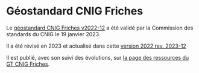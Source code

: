 # Géostandard CNIG Friches

Le [géostandard CNIG Friches v2022-12](https://github.com/cnigfr/Friches/blob/main/standard/old/230117_Standard_CNIG_Friches_v2022-12.pdf)
 a été validé par la Commission des standards du CNIG le 19 janvier 2023.

 Il a été révisé en 2023 et actualisé dans cette [version 2022 rev. 2023-12](https://github.com/cnigfr/Friches/blob/main/standard/231222_Standard_CNIG_Friches_v2023-12.pdf)

Il est publié, avec son suivi des évolutions, sur [la page des ressources du GT CNIG Friches](http://cnig.gouv.fr/ressource-friches-a26047.html).


